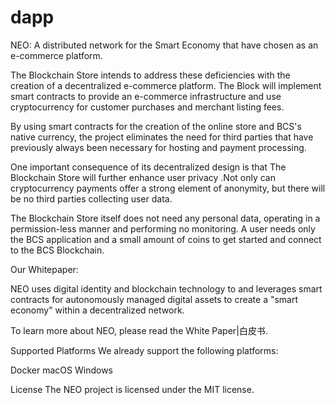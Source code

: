 # dapp
NEO: A distributed network for the Smart Economy that have chosen as an e-commerce platform.

The Blockchain Store intends to address these deficiencies with the creation of a decentralized e-commerce platform. The Block will implement smart contracts to provide an e-commerce infrastructure and use cryptocurrency for customer purchases and merchant listing fees.

By using smart contracts for the creation of the online store and BCS's native currency, the project eliminates the need for third parties that have previously always been necessary for hosting and payment processing.

One important consequence of its decentralized design is that The Blockchain Store will further enhance user privacy .Not only can cryptocurrency payments offer a strong element of anonymity, but there will be no third parties collecting user data.

The Blockchain Store itself does not need any personal data, operating in a permission-less manner and performing no monitoring. A user needs only the BCS application and a small amount of coins to get started and connect to the BCS Blockchain.

Our Whitepaper: 

NEO uses digital identity and blockchain technology to  and leverages smart contracts for autonomously managed digital assets to create a "smart economy" within a decentralized network.

To learn more about NEO, please read the White Paper|白皮书.

Supported Platforms
We already support the following platforms:

Docker
macOS
Windows

License
The NEO project is licensed under the MIT license.
<!--stackedit_data:
eyJoaXN0b3J5IjpbMTQxMDU5OTE5NV19
-->